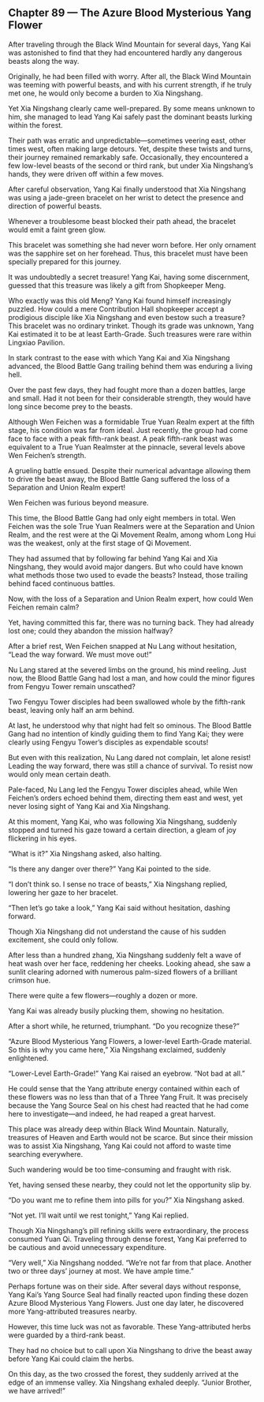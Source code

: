 ## Chapter 89 — The Azure Blood Mysterious Yang Flower

After traveling through the Black Wind Mountain for several days, Yang Kai was astonished to find that they had encountered hardly any dangerous beasts along the way.

Originally, he had been filled with worry. After all, the Black Wind Mountain was teeming with powerful beasts, and with his current strength, if he truly met one, he would only become a burden to Xia Ningshang.

Yet Xia Ningshang clearly came well-prepared. By some means unknown to him, she managed to lead Yang Kai safely past the dominant beasts lurking within the forest.

Their path was erratic and unpredictable—sometimes veering east, other times west, often making large detours. Yet, despite these twists and turns, their journey remained remarkably safe. Occasionally, they encountered a few low-level beasts of the second or third rank, but under Xia Ningshang’s hands, they were driven off within a few moves.

After careful observation, Yang Kai finally understood that Xia Ningshang was using a jade-green bracelet on her wrist to detect the presence and direction of powerful beasts.

Whenever a troublesome beast blocked their path ahead, the bracelet would emit a faint green glow.

This bracelet was something she had never worn before. Her only ornament was the sapphire set on her forehead. Thus, this bracelet must have been specially prepared for this journey.

It was undoubtedly a secret treasure! Yang Kai, having some discernment, guessed that this treasure was likely a gift from Shopkeeper Meng.

Who exactly was this old Meng? Yang Kai found himself increasingly puzzled. How could a mere Contribution Hall shopkeeper accept a prodigious disciple like Xia Ningshang and even bestow such a treasure? This bracelet was no ordinary trinket. Though its grade was unknown, Yang Kai estimated it to be at least Earth-Grade. Such treasures were rare within Lingxiao Pavilion.

In stark contrast to the ease with which Yang Kai and Xia Ningshang advanced, the Blood Battle Gang trailing behind them was enduring a living hell.

Over the past few days, they had fought more than a dozen battles, large and small. Had it not been for their considerable strength, they would have long since become prey to the beasts.

Although Wen Feichen was a formidable True Yuan Realm expert at the fifth stage, his condition was far from ideal. Just recently, the group had come face to face with a peak fifth-rank beast. A peak fifth-rank beast was equivalent to a True Yuan Realmster at the pinnacle, several levels above Wen Feichen’s strength.

A grueling battle ensued. Despite their numerical advantage allowing them to drive the beast away, the Blood Battle Gang suffered the loss of a Separation and Union Realm expert!

Wen Feichen was furious beyond measure.

This time, the Blood Battle Gang had only eight members in total. Wen Feichen was the sole True Yuan Realmers were at the Separation and Union Realm, and the rest were at the Qi Movement Realm, among whom Long Hui was the weakest, only at the first stage of Qi Movement.

They had assumed that by following far behind Yang Kai and Xia Ningshang, they would avoid major dangers. But who could have known what methods those two used to evade the beasts? Instead, those trailing behind faced continuous battles.

Now, with the loss of a Separation and Union Realm expert, how could Wen Feichen remain calm?

Yet, having committed this far, there was no turning back. They had already lost one; could they abandon the mission halfway?

After a brief rest, Wen Feichen snapped at Nu Lang without hesitation, “Lead the way forward. We must move out!”

Nu Lang stared at the severed limbs on the ground, his mind reeling. Just now, the Blood Battle Gang had lost a man, and how could the minor figures from Fengyu Tower remain unscathed?

Two Fengyu Tower disciples had been swallowed whole by the fifth-rank beast, leaving only half an arm behind.

At last, he understood why that night had felt so ominous. The Blood Battle Gang had no intention of kindly guiding them to find Yang Kai; they were clearly using Fengyu Tower’s disciples as expendable scouts!

But even with this realization, Nu Lang dared not complain, let alone resist! Leading the way forward, there was still a chance of survival. To resist now would only mean certain death.

Pale-faced, Nu Lang led the Fengyu Tower disciples ahead, while Wen Feichen’s orders echoed behind them, directing them east and west, yet never losing sight of Yang Kai and Xia Ningshang.

At this moment, Yang Kai, who was following Xia Ningshang, suddenly stopped and turned his gaze toward a certain direction, a gleam of joy flickering in his eyes.

“What is it?” Xia Ningshang asked, also halting.

“Is there any danger over there?” Yang Kai pointed to the side.

“I don’t think so. I sense no trace of beasts,” Xia Ningshang replied, lowering her gaze to her bracelet.

“Then let’s go take a look,” Yang Kai said without hesitation, dashing forward.

Though Xia Ningshang did not understand the cause of his sudden excitement, she could only follow.

After less than a hundred zhang, Xia Ningshang suddenly felt a wave of heat wash over her face, reddening her cheeks. Looking ahead, she saw a sunlit clearing adorned with numerous palm-sized flowers of a brilliant crimson hue.

There were quite a few flowers—roughly a dozen or more.

Yang Kai was already busily plucking them, showing no hesitation.

After a short while, he returned, triumphant. “Do you recognize these?”

“Azure Blood Mysterious Yang Flowers, a lower-level Earth-Grade material. So this is why you came here,” Xia Ningshang exclaimed, suddenly enlightened.

“Lower-Level Earth-Grade!” Yang Kai raised an eyebrow. “Not bad at all.”

He could sense that the Yang attribute energy contained within each of these flowers was no less than that of a Three Yang Fruit. It was precisely because the Yang Source Seal on his chest had reacted that he had come here to investigate—and indeed, he had reaped a great harvest.

This place was already deep within Black Wind Mountain. Naturally, treasures of Heaven and Earth would not be scarce. But since their mission was to assist Xia Ningshang, Yang Kai could not afford to waste time searching everywhere.

Such wandering would be too time-consuming and fraught with risk.

Yet, having sensed these nearby, they could not let the opportunity slip by.

“Do you want me to refine them into pills for you?” Xia Ningshang asked.

“Not yet. I’ll wait until we rest tonight,” Yang Kai replied.

Though Xia Ningshang’s pill refining skills were extraordinary, the process consumed Yuan Qi. Traveling through dense forest, Yang Kai preferred to be cautious and avoid unnecessary expenditure.

“Very well,” Xia Ningshang nodded. “We’re not far from that place. Another two or three days’ journey at most. We have ample time.”

Perhaps fortune was on their side. After several days without response, Yang Kai’s Yang Source Seal had finally reacted upon finding these dozen Azure Blood Mysterious Yang Flowers. Just one day later, he discovered more Yang-attributed treasures nearby.

However, this time luck was not as favorable. These Yang-attributed herbs were guarded by a third-rank beast.

They had no choice but to call upon Xia Ningshang to drive the beast away before Yang Kai could claim the herbs.

On this day, as the two crossed the forest, they suddenly arrived at the edge of an immense valley. Xia Ningshang exhaled deeply. “Junior Brother, we have arrived!”